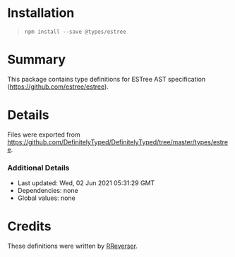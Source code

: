 Installation
============

> `npm install --save @types/estree`

Summary
=======

This package contains type definitions for ESTree AST specification (https://github.com/estree/estree).

Details
=======

Files were exported from https://github.com/DefinitelyTyped/DefinitelyTyped/tree/master/types/estree.

### Additional Details

-   Last updated: Wed, 02 Jun 2021 05:31:29 GMT
-   Dependencies: none
-   Global values: none

Credits
=======

These definitions were written by [RReverser](https://github.com/RReverser).
